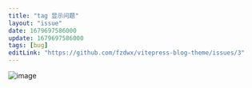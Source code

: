 ```yaml
---
title: "tag 显示问题"
layout: "issue"
date: 1679697586000
update: 1679697586000
tags: [bug]
editLink: "https://github.com/fzdwx/vitepress-blog-theme/issues/3"
---
```


![image](https://user-images.githubusercontent.com/65269574/227556068-205042eb-386e-42d8-8cfe-7b8aa3a37107.png)

